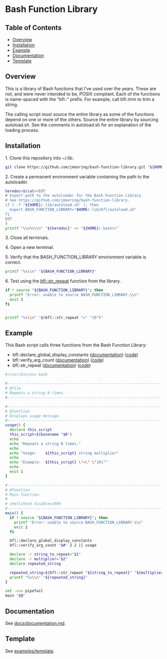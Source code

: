 # Bash Function Library

## Table of Contents

* [Overview](#overview)
* [Installation](#installation)
* [Example](#example)
* [Documentation](#documentation)
* [Template](#template)

<a id="overview"></a>

## Overview

This is a library of Bash functions that I've used over the years. These are
not, and were never intended to be, POSIX compliant. Each of the functions is
name-spaced with the "bfl::" prefix. For example, call bfl::trim to trim a
string.

The calling script must source the entire library as some of the functions
depend on one or more of the others. Source the entire library by sourcing
autoload.sh. See the comments in autoload.sh for an explanation of the loading process.

<a id="installation"></a>

## Installation

1\. Clone this repository into ~/.lib.

```bash
git clone https://github.com/jmooring/bash-function-library.git "${HOME}/.lib/fl"
```

2\. Create a permanent environment variable containing the path to the autoloader.

```bash
heredoc=$(cat<<EOT
# Export path to the autoloader for the Bash Function Library.
# See https://github.com/jmooring/bash-function-library.
if [ -f "${HOME}/.lib/autoload.sh" ]; then
  export BASH_FUNCTION_LIBRARY="$HOME/.lib/bfl/autoload.sh"
fi
EOT
)
printf "\\n%s\\n" "${heredoc}" >> "${HOME}/.bashrc"
```

3\. Close all terminals.

4\. Open a new terminal.

5\. Verify that the BASH_FUNCTION_LIBRARY environment variable is correct.

```bash
printf "%s\\n" "${BASH_FUNCTION_LIBRARY}"
```

6\. Test using the [bfl::str_repeat](docs/documentation.md#bfl_str_repeat) function from the library.

```bash
if ! source "${BASH_FUNCTION_LIBRARY}"; then
  printf "Error: unable to source BASH_FUNCTION_LIBRARY.\\n"
  exit 1
fi


printf "%s\\n" "$(bfl::str_repeat "=" "10")"
```

<a id="example"></a>

## Example

This Bash script calls three functions from the Bash Function Library:

* bfl::declare_global_display_constants ([documentation](docs/documentation.md#bfl_declare_global_display_constants))
  ([code](_declare_global_display_constants.sh))
* bfl::verify_arg_count ([documentation](docs/documentation.md#bfl_verify_arg_count)) ([code](_verify_arg_count.sh))
* bfl::str_repeat ([documentation](docs/documentation.md#bfl_str_repeat)) ([code](_str_repeat.sh))

```bash
#!/usr/bin/env bash

#------------------------------------------------------------------------------
# @file
# Repeats a string N times.
#------------------------------------------------------------------------------

#------------------------------------------------------------------------------
# @function
# Displays usage message.
#------------------------------------------------------------------------------
usage() {
  declare this_script
  this_script=$(basename "$0")
  echo
  echo "Repeats a string N times."
  echo
  echo "Usage:    ${this_script} string multiplier"
  echo
  echo "Example:  ${this_script} \"=\" \"10\""
  echo
  exit 1
}

#------------------------------------------------------------------------------
# @function
# Main function.
#
# shellcheck disable=1090
#------------------------------------------------------------------------------
main() {
  if ! source "${BASH_FUNCTION_LIBRARY}"; then
    printf "Error: unable to source BASH_FUNCTION_LIBRARY.\\n"
    exit 1
  fi

  bfl::declare_global_display_constants
  bfl::verify_arg_count "$#" 2 2 || usage

  declare -r string_to_repeat="$1"
  declare -r multiplier="$2"
  declare repeated_string

  repeated_string=$(bfl::str_repeat "${string_to_repeat}" "${multiplier}")
  printf "%s\\n" "${repeated_string}"
}

set -euo pipefail
main "$@"
```

<a id="documentation"></a>

## Documentation

See [docs/documentation.md](docs/documentation.md).

## Template

See [examples/template](examples/template).
